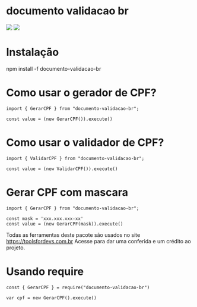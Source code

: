 # documento validacao br

![](https://img.shields.io/cocoapods/l/documento-validacao-br)
![](https://img.shields.io/appveyor/build/marcosguilhermef/documento-validacao-br)

# Instalação

npm install -f documento-validacao-br

# Como usar o gerador de CPF?

~~~
import { GerarCPF } from "documento-validacao-br";

const value = (new GerarCPF()).execute()
~~~


# Como usar o validador de CPF?
~~~
import { ValidarCPF } from "documento-validacao-br";

const value = (new ValidarCPF()).execute()
~~~


# Gerar CPF com mascara

~~~
import { GerarCPF } from "documento-validacao-br";

const mask = 'xxx.xxx.xxx-xx'
const value = (new GerarCPF(mask)).execute()
~~~


Todas as ferramentas deste pacote são usados no site https://toolsfordevs.com.br Acesse para dar uma conferida e um crédito ao projeto.

# Usando require

~~~
const { GerarCPF } = require("documento-validacao-br")

var cpf = new GerarCPF().execute()

~~~